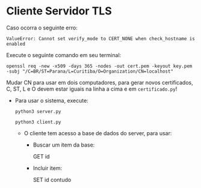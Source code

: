 # Cliente Servidor TLS

Caso ocorra o seguinte erro:

    ValueError: Cannot set verify_mode to CERT_NONE when check_hostname is enabled

Execute o seguinte comando em seu terminal:

    openssl req -new -x509 -days 365 -nodes -out cert.pem -keyout key.pem -subj "/C=BR/ST=Parana/L=Curitiba/O=Organization/CN=localhost"

Mudar CN para usar em dois computadores, para gerar novos certificados, C, ST, L e O devem estar iguais na linha a cima e em `certificado.py`!

* Para usar o sistema, execute:

    `python3 server.py`

    `python3 client.py`

    * O cliente tem acesso a base de dados do server, para usar:

        * Buscar um item da base:
        
            GET id

        * Incluir item:

            SET id contudo